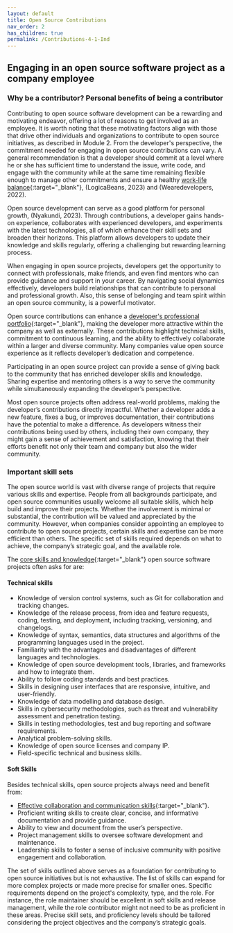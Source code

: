 ```yaml
---
layout: default
title: Open Source Contributions
nav_order: 2
has_children: true
permalink: /Contributions-4-1-Ind
---
```


## Engaging in an open source software project as a company employee

### Why be a contributor? Personal benefits of being a contributor

Contributing to open source software development can be a rewarding and motivating endeavor, offering a lot of reasons to get involved as an employee. It is worth noting that these motivating factors align with those that drive other individuals and organizations to contribute to open source initiatives, as described in Module 2.
From the developer's perspective, the commitment needed for engaging in open source contributions can vary. A general recommendation is that a developer should commit at a level where he or she has sufficient time to understand the issue, write code, and engage with the community while at the same time remaining flexible enough to manage other commitments and ensure a healthy [work-life balance](https://www.linkedin.com/pulse/promote-work-life-balance-software-developers-logicabeans){:target="_blank"}, (LogicaBeans, 2023) and (Wearedevelopers, 2022).

Open source development can serve as a good platform for personal growth, (Nyakundi, 2023). Through contributions, a developer gains hands-on experience, collaborates with experienced developers, and experiments with the latest technologies, all of which enhance their skill sets and broaden their horizons. This platform allows developers to update their knowledge and skills regularly, offering a challenging but rewarding learning process.

When engaging in open source projects, developers get the opportunity to connect with professionals, make friends, and even find mentors who can provide guidance and support in your career. By navigating social dynamics effectively, developers build relationships that can contribute to personal and professional growth. Also, this sense of belonging and team spirit within an open source community, is a powerful motivator.

Open source contributions can enhance a [developer's professional portfolio](https://medium.com/@jaybharadiya/6-benefits-of-contributing-to-open-source-projects-in-the-software-industry-562ea3f5abf6){:target="_blank"}, making the developer more attractive within the company as well as externally. These contributions highlight technical skills, commitment to continuous learning, and the ability to effectively collaborate within a larger and diverse community. Many companies value open source experience as it reflects developer’s dedication and competence.

Participating in an open source project can provide a sense of giving back to the community that has enriched developer skills and knowledge. Sharing expertise and mentoring others is a way to serve the community while simultaneously expanding the developer’s perspective.

Most open source projects often address real-world problems, making the developer’s contributions directly impactful. Whether a developer adds a new feature, fixes a bug, or improves documentation, their contributions have the potential to make a difference. As developers witness their contributions being used by others, including their own company, they might gain a sense of achievement and satisfaction, knowing that their efforts benefit not only their team and company but also the wider community.

### Important skill sets

The open source world is vast with diverse range of projects that require various skills and expertise. People from all backgrounds participate, and open source communities usually welcome all suitable skills, which help build and improve their projects. Whether the involvement is minimal or substantial, the contribution will be valued and appreciated by the community. However, when companies consider appointing an employee to contribute to open source projects, certain skills and expertise can be more efficient than others. The specific set of skills required depends on what to achieve, the company’s strategic goal, and the available role.

The [core skills and knowledge](https://medium.com/quick-code/essential-skills-that-every-open-source-developer-needs-d37ac668faf8){:target="_blank"} open source software projects often asks for are:

#### Technical skills

* Knowledge of version control systems, such as Git for collaboration and tracking changes.
* Knowledge of the release process, from idea and feature requests, coding, testing, and deployment, including tracking, versioning, and changelogs.
* Knowledge of syntax, semantics, data structures and algorithms of the programming languages used in the project.
* Familiarity with the advantages and disadvantages of different languages and technologies.
* Knowledge of open source development tools, libraries, and frameworks and how to integrate them.
* Ability to follow coding standards and best practices.
* Skills in designing user interfaces that are responsive, intuitive, and user-friendly.
* Knowledge of data modelling and database design.
* Skills in cybersecurity methodologies, such as threat and vulnerability assessment and penetration testing.
* Skills in testing methodologies, test and bug reporting and software requirements.
* Analytical problem-solving skills.
* Knowledge of open source licenses and company IP.
* Field-specific technical and business skills.

#### Soft Skills

Besides technical skills, open source projects always need and benefit from:

* [Effective collaboration and communication skills](https://ca.indeed.com/career-advice/career-development/collaboration-skills){:target="_blank"}.
* Proficient writing skills to create clear, concise, and informative documentation and provide guidance.
* Ability to view and document from the user’s perspective.
* Project management skills to oversee software development and maintenance.
* Leadership skills to foster a sense of inclusive community with positive engagement and collaboration.

The set of skills outlined above serves as a foundation for contributing to open source initiatives but is not exhaustive. The list of skills can expand for more complex projects or made more precise for smaller ones. Specific requirements depend on the project's complexity, type, and the role. For instance, the role maintainer should be excellent in soft skills and release management, while the role contributor might not need to be as proficient in these areas. Precise skill sets, and proficiency levels should be tailored considering the project objectives and the company’s strategic goals.
